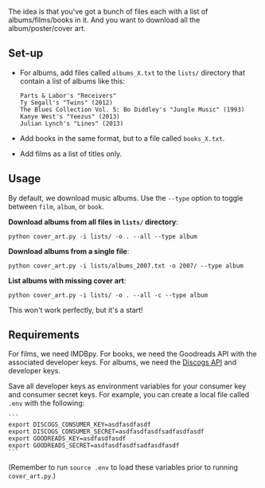 
The idea is that you've got a bunch of files each with a list of albums/films/books in it. And you want to download all the album/poster/cover art.

## Set-up

* For albums, add files called `albums_X.txt` to the `lists/` directory that contain a list of albums like this:

    ```
    Parts & Labor's "Receivers"
    Ty Segall's "Twins" (2012)
    The Blues Collection Vol. 5: Bo Diddley's "Jungle Music" (1993)
    Kanye West's "Yeezus" (2013)
    Julian Lynch's "Lines" (2013)
    ```

* Add books in the same format, but to a file called `books_X.txt`.

* Add films as a list of titles only.

## Usage

By default, we download music albums. Use the `--type` option to toggle between `film`, `album`, or `book`.

__Download albums from all files in `lists/` directory__:

`python cover_art.py -i lists/ -o . --all --type album`

__Download albums from a single file__:

`python cover_art.py -i lists/albums_2007.txt -o 2007/ --type album`

__List albums with missing cover art__:

`python cover_art.py -i lists/ -o . --all -c --type album`

This won't work perfectly, but it's a start!

## Requirements

For films, we need IMDBpy. For books, we need the Goodreads API with the associated developer keys. For albums, we need the [Discogs API](https://www.discogs.com/settings/developers) and developer keys.

Save all developer keys as environment variables for your consumer key and consumer secret keys. For example, you can create a local file called `.env` with the following:

    ```
    export DISCOGS_CONSUMER_KEY=asdfasdfasdf
    export DISCOGS_CONSUMER_SECRET=asdfasdfasdfsadfasdfasdf
    export GOODREADS_KEY=asdfasdfasdf
    export GOODREADS_SECRET=asdfasdfasdfsadfasdfasdf
    ```

(Remember to run `source .env` to load these variables prior to running `cover_art.py`.)

